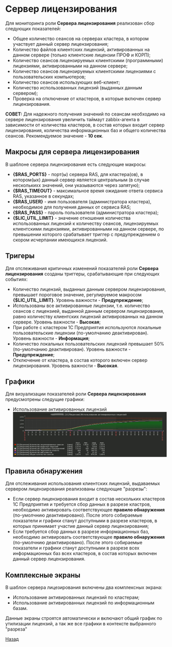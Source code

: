 # Сервер лицензирования

Для мониторинга роли **Сервера лицензирования** реализован сбор следующих показателей:
* Общее количество сеансов на серверах кластера, в котором участвует данный сервер лицензирования;
* Количество файлов клиентских лицензий, активированных на данном сервере (только клиентские лицензии ПРОФ и КОРП);
* Количество сеансов лицензируемых клиентскими (программными) лицензиями, активированными на данном сервере;
* Количество сеансов лицензируемых клиентскими лицензиями с пользовательских компьютеров;
* Количество сеансов использующих веб-клиент;
* Количество использованных лицензий (выданных данным сервером);
* Проверка на отключение от кластеров, в которые включен сервер лицензирования.

**СОВЕТ:** Для надежного получения значений по сеансам необходимо на сервере лицензирования увеличить таймаут zabbix-агента в зависимости от количества кластеров, в состав которых входит сервер лицензирования, количества информационных баз и общего количества сеансов. Рекомендуемое значение - **10 сек**.

## Макросы для сервера лицензирования
В шаблоне сервера лицензирования есть следующие макросы:
* **{$RAS_PORTS}** - порт(ы) сервера RAS, для кластера(ов), в котором(ых) данный сервер является центральным (в случае несколькихх значений, они указываются через запятую);
* **{$RAS_TIMEOUT}** - максимальное время ожидание ответа сервиса RAS, указанное в секундах;
* **{$RAS_USER}** - имя пользователя (администратора кластера), необходимое для получения данных от сервиса RAS;
* **{$RAS_PASS}** - пароль пользователя (администратора кластера);
* **{$LIC_UTIL_LIMIT}** - значение отношения количества использованных лицензий к количеству сеансов, лицензируемых клиентскими лицензиями, активированными на данном сервере, по превышении которого срабатывает триггер с предупреждением о скором исчерпании имеющихся лицензий.

## Тригеры
Для отслеживания критичных изменений показателей роли **Сервера лицензирования** созданы триггеры, срабатывающие при следующих событиях:
* Количество лицензий, выданных данным сервером лицензирования, превышает пороговое значение, регулируемое макросом **{$LIC_UTIL_LIMIT}**. Уровень важности - **Предупреждение**;
* Использованы все активированные лицензии, т.е. количество сеансов с лицензией, выданной данным сервером лицензирования, равно количеству клиентских лицензий активированных на данном сервере. Уровень важности - **Высокая**;
* При работе с кластером 1С Предприятия используются локальные пользовательские лицензии (по-умолчанию деактивирован). Уровень важности - **Информация**;
* Количество локальных пользовательских лицензий превышает 50% (по-умолчанию деактивирован). Уровень важности - **Предупреждение**;
* Отключение от кластера, в состав которого включен сервер лицензирования. Уровень важности - **Высокая**.

## Графики
Для визуализации показателей роли **Cервера лицензирования** предусмотрены следущие графики:
* Использование активированных лицензий<br>
![screen](./imgs/1c_ls_lic_util.gif)

## Правила обнаружения
Для отслеживания использования клиентских лицензий, выдаваемых сервером лицензирования реализованы следующие "разрезы":
* Если сервер лицензирования входит в состав нескольких кластеров 1С Предприятия и требуется сбор данных в разрезе кластров, необходимо активировать соответствующее **правило обнаружения** (по-умолчнию деактивировано). После этого собираемые показатели и графики станут доступными в разрезе кластеров, в которых принимает участие данный сервер лицензирования;
* Если требуется сбор данных в разрезе информационных баз, необходимо активировать соответствующее **правило обнаружения** (по-умолчнию деактивировано). После этого собираемые показатели и графики станут доступными в разрезе всех информационных баз всех кластеров, в состав которых включен данный сервер лицензирования.

## Комплексные экраны
В шаблон сервера лицезирования включены два комплексных экрана:
* Использование активированных лицензий по кластерам;
* Использование активированных лицензий по информационным базам.

Данные экраны строятся автоматически и включают общий график по утилизации лицензий, а так же все графики в контексте выбранного "разреза"

[Назад](../README.md)
